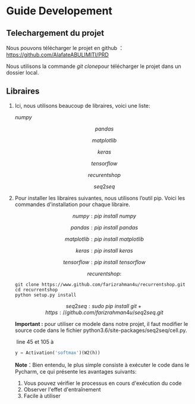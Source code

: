 # Guide Developement

##  Telechargement du projet

Nous pouvons télécharger le projet en github ： https://github.com/AlafateABULIMITI/PRD

Nous utilisons la commande  $git\  clone​$  pour télécharger le projet dans un dossier local.

## Libraires 

1. Ici, nous utilisons beaucoup de libraires, voici une liste:

   $numpy$ 

   $$pandas​$$

   $$matplotlib​$$

   $$keras​$$

   $$tensorflow​$$

   $$recurentshop$$

   $$seq2seq$$

2. Pour installer les libraires suivantes, nous utilisons l’outil pip. Voici les commandes d'installation pour chaque libraire.

   $$ numpy : pip\  install\  numpy$$

   $$pandas: pip \ install \ pandas$$

   $$matplotlib: pip \ install \ matplotlib$$

   $$keras: pip \ install \ keras$$

   

   $$tensorflow: pip \ install \ tensorflow$$

   

   $$recurentshop : $$

   ```
   git clone https://www.github.com/farizrahman4u/recurrentshop.git
   cd recurrentshop
   python setup.py install
   ```

   $$seq2seq: sudo\  pip \ install\  git+https://github.com/farizrahman4u/seq2seq.git$$

   

   **Important :** pour utiliser ce modele dans notre projet, il faut modifier le source code dans le fichier python3.6/site-packages/seq2seq/cell.py.

   ​	line 45 et 105 à 

   ```python
   y = Activation('softmax')(W2(h))
   ```

   **Note**：Bien entendu, le plus simple consiste à exécuter le code dans le Pycharm, ce qui présente les avantages suivants:

   1. Vous pouvez vérifier le processus en cours d'exécution du code
   2. Observer l'effet d'entraînement
   3. Facile à utiliser

   

   

   

   

   

    

